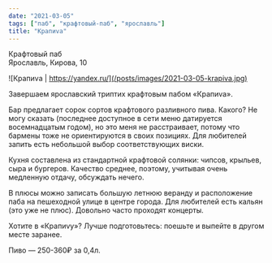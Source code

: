 ```yaml
---
date: "2021-03-05"
tags: ["паб", "крафтовый-паб", "ярославль"]
title: "Крапиvа"
---
```


Крафтовый паб\
Ярославль, Кирова, 10

![Крапиvа | https://yandex.ru/](/posts/images/2021-03-05-krapiva.jpg)


Завершаем ярославский триптих крафтовым пабом «Крапиvа».

<!--more-->

Бар предлагает сорок сортов крафтового разливного пива. Какого? Не могу сказать (последнее доступное в сети меню датируется восемнадцатым годом), но это меня не расстраивает, потому что бармены тоже не ориентируются в своих позициях.  Для любителей запить есть небольшой выбор соответствующих виски.

Кухня составлена из стандартной крафтовой солянки: чипсов, крыльев, сыра и бургеров. Качество среднее, поэтому, учитывая очень медленную отдачу, обсуждать нечего.

В плюсы можно записать большую летнюю веранду и расположение паба на пешеходной улице в центре города. Для любителей есть кальян (это уже не плюс). Довольно часто проходят концерты.

Хотите в «Крапиvу»? Лучше подготовьтесь: поешьте и выпейте в другом месте заранее.

Пиво — 250-360₽ за 0,4л.